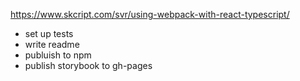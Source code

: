 https://www.skcript.com/svr/using-webpack-with-react-typescript/

- set up tests
- write readme 
- publuish to npm
- publish storybook to gh-pages
